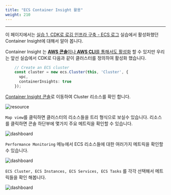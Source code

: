 ```yaml
---
title: "ECS Container Insight 활용"
weight: 210
---
```

***

이 페이지에서는 [실습 1, CDK로 로깅 인프라 구축 - ECS 로그](../../../workshop1/ecs) 실습에서 활성화했던 Container Insight에 대해서 알아 봅니다.

Container Insight 는 [**AWS 콘솔**이나 **AWS CLI**를 통해서도 활성화](https://docs.aws.amazon.com/AmazonECS/latest/developerguide/cloudwatch-container-insights.html) 할 수 있지만 우리는 앞선 실습에서 CDK로 다음과 같이 클러스터를 정의하여 활성화 했습니다.

```typescript
    // Create an ECS cluster
    const cluster = new ecs.Cluster(this, 'Cluster', { 
      vpc, 
      containerInsights: true
    });
```

[Container Insight 콘솔](https://us-east-2.console.aws.amazon.com/cloudwatch/home?region=us-east-2#container-insights:infrastructure)로 이동하여 Cluster 리소스를 확인 합니다.

![resource](/images/workshop3/ci-resource.png)

`Map view`를 클릭하면 클러스터의 리소스들을 트리 형식으로 보실수 있습니다. 리소스를 클릭하면 콘솔 하단부에 몇가지 주요 메트릭을 확인할 수 있습니다.

![dashboard](/images/workshop3/ci-tree.png)

`Performance Monitoring` 메뉴에서 ECS 리소스들에 대한 여러가지 메트릭을 확인할 수 있습니다.

![dashboard](/images/workshop3/container.gif)

`ECS Cluster, ECS Instances, ECS Services, ECS Tasks` 를 각각 선택해서 메트릭들을 확인 해봅니다.

![dashboard](/images/workshop3/container2.png)